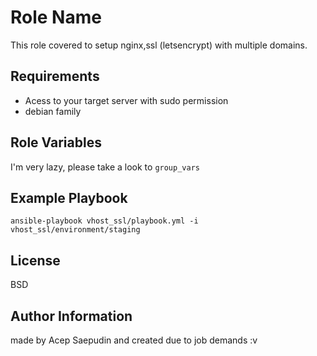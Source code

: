 Role Name
=========

This role covered to setup nginx,ssl (letsencrypt) with multiple domains.

Requirements
------------

- Acess to your target server with sudo permission
- debian family

Role Variables
--------------

I'm very lazy, please take a look to `group_vars`



Example Playbook
----------------
`ansible-playbook vhost_ssl/playbook.yml -i vhost_ssl/environment/staging`

License
-------

BSD

Author Information
------------------

made by Acep Saepudin and created due to job demands :v
